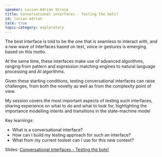 ```yaml
---
speaker: Lucian-Adrian Stroie
title: Conversational interfaces - Testing the bots!
id: lucian-adrian
talk: true
topic-category: exploratory
---
```

The best interface is told to be the one that is seamless to interact with, and a new wave of interfaces based on text, voice or gestures is emerging based on this motto.

At the same time, these interfaces make use of advanced algorithms, ranging from pattern and expression matching engines to natural language processing and AI algorithms.

Given these starting conditions, testing conversational interfaces can raise challenges, from both the novelty as well as from the complexity point of view.

My session covers the most important aspects of testing such interfaces, sharing experience on what to do and what to look for, highlighting the importance modelling  intents and transitions in the state-machine model

Key learnings:
- What is a conversational interface?
- How can I build my testing approach for such an interface?
- What from my current toolset can I use for this new context?

Slides: [Conversational interfaces - Testing the bots!](https://europeantestingconference.eu/slides19/ConversationalInterfaces.pdf)